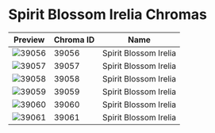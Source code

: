 # Spirit Blossom Irelia Chromas

| Preview | Chroma ID | Name |
|---------|-----------|------|
| ![39056](https://raw.communitydragon.org/latest/plugins/rcp-be-lol-game-data/global/default/v1/champion-chroma-images/39/39056.png) | 39056 | Spirit Blossom Irelia |
| ![39057](https://raw.communitydragon.org/latest/plugins/rcp-be-lol-game-data/global/default/v1/champion-chroma-images/39/39057.png) | 39057 | Spirit Blossom Irelia |
| ![39058](https://raw.communitydragon.org/latest/plugins/rcp-be-lol-game-data/global/default/v1/champion-chroma-images/39/39058.png) | 39058 | Spirit Blossom Irelia |
| ![39059](https://raw.communitydragon.org/latest/plugins/rcp-be-lol-game-data/global/default/v1/champion-chroma-images/39/39059.png) | 39059 | Spirit Blossom Irelia |
| ![39060](https://raw.communitydragon.org/latest/plugins/rcp-be-lol-game-data/global/default/v1/champion-chroma-images/39/39060.png) | 39060 | Spirit Blossom Irelia |
| ![39061](https://raw.communitydragon.org/latest/plugins/rcp-be-lol-game-data/global/default/v1/champion-chroma-images/39/39061.png) | 39061 | Spirit Blossom Irelia |